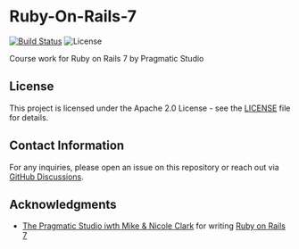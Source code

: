 # Ruby-On-Rails-7

[![Build Status](https://img.shields.io/github/actions/workflow/status/Boutquin/Ruby-On-Rails-7/CI.yml)](https://github.com/Boutquin/Ruby-On-Rails-7/actions/workflows/CI.yml)
![License](https://img.shields.io/github/license/boutquin/Ruby-On-Rails-7?style=for-the-badge)

Course work for Ruby on Rails 7 by Pragmatic Studio

## License

This project is licensed under the Apache 2.0 License - see the [LICENSE](LICENSE) file for details.

## Contact Information

For any inquiries, please open an issue on this repository or reach out via [GitHub Discussions](https://github.com/Boutquin/Ruby-On-Rails-7/discussions).

## Acknowledgments

- [The Pragmatic Studio iwth Mike & Nicole Clark](https://pragmaticstudio.com) for writing [Ruby on Rails 7](https://pragmaticstudio.com/courses/rails)
